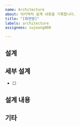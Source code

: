 ```yaml
---
name: Architecture
about: 아키텍처 설계 내용을 기록합니다.
title: "[화면명]"
labels: architecture
assignees: sujeong000

---
```


## 설계

## 세부 설계
- [ ]

## 설계 내용

## 기타
